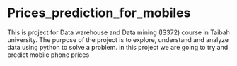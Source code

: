 # Prices_prediction_for_mobiles
This is project for Data warehouse and Data mining (IS372) course in Taibah university. The purpose of the project is to explore, understand and analyze data using python to solve a problem.
in this project we are going to try and predict mobile phone prices
